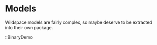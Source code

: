 # Models

Wildspace models are fairly complex, so maybe
deserve to be extracted into their own package.

::BinaryDemo